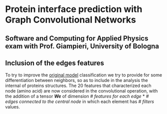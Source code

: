 # Protein interface prediction with Graph Convolutional Networks
## Software and Computing for Applied Physics exam with Prof. Giampieri, University of Bologna 

## Inclusion of the edges features
To try to improve the [original model](https://github.com/pchanda/Graph_convolution_with_proteins) classification we try to provide for some differentiation between neighbors,
so as to include in the analysis the internal of proteins structures.
The 20 features that characterized each node (amino acid) are now considered in the convolutional operation, with the addition of a tensor ***We*** of dimension
*# features for each edge* * *# edges connected to the central node* in which each element has *# filters* values.

